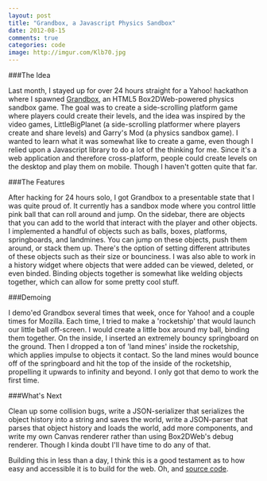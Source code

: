 ```yaml
---
layout: post
title: "Grandbox, a Javascript Physics Sandbox"
date: 2012-08-15
comments: true
categories: code
image: http://imgur.com/Klb70.jpg
---
```


###The Idea

Last month, I stayed up for over 24 hours straight for a Yahoo! hackathon where
I spawned [Grandbox](http://grandbox.ngokevin.com), an HTML5 Box2DWeb-powered
physics sandbox game. The goal was to create a side-scrolling platform game
where players could create their levels, and the idea was inspired by the video
games, LittleBigPlanet (a side-scrolling platformer where players create and
share levels) and Garry's Mod (a physics sandbox game). I wanted to learn what
it was somewhat like to create a game, even though I relied upon a Javascript
library to do a lot of the thinking for me. Since it's a web application and
therefore cross-platform, people could create levels on the desktop and play
them on mobile. Though I haven't gotten quite that far.

###The Features

After hacking for 24 hours solo, I got Grandbox to a presentable state that I
was quite proud of. It currently has a sandbox mode where you control little
pink ball that can roll around and jump. On the sidebar, there are objects that
you can add to the world that interact with the player and other objects. I
implemented a handful of objects such as balls, boxes, platforms, springboards,
and landmines. You can jump on these objects, push them around, or stack them
up. There's the option of setting different attributes of these objects such as
their size or bounciness. I was also able to work in a history widget where
objects that were added can be viewed, deleted, or even binded. Binding objects
together is somewhat like welding objects together, which can allow for some
pretty cool stuff.

###Demoing

I demo'ed Grandbox several times that week, once for Yahoo! and a couple times
for Mozilla. Each time, I tried to make a 'rocketship' that would launch our
little ball off-screen. I would create a little box around my ball, binding
them together. On the inside, I inserted an extremely bouncy springboard on the
ground. Then I dropped a ton of 'land mines' inside the rocketship, which
applies impulse to objects it contact. So the land mines would bounce off of
the springboard and hit the top of the inside of the rocketship, propelling it
upwards to infinity and beyond. I only got that demo to work the first time.

###What's Next

Clean up some collision bugs, write a JSON-serializer that
serializes the object history into a string and saves the world, write a
JSON-parser that parses that object history and loads the world, add more
components, and write my own Canvas renderer rather than using Box2DWeb's debug
renderer. Though I kinda doubt I'll have time to do any of that.

Building this in less than a day, I think this is a good testament as to how
easy and accessible it is to build for the web. Oh, and [source
code](http://github.com/ngokevin/grandbox).

